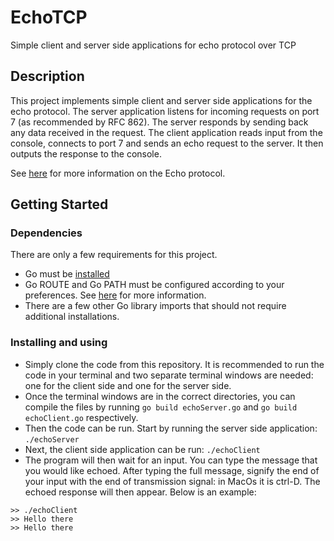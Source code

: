 # EchoTCP

Simple client and server side applications for echo protocol over TCP

## Description

This project implements simple client and server side applications for the echo protocol. The server application listens for incoming requests on port 7 (as recommended by RFC 862). The server responds by sending back any data received in the request. The client application reads input from the console, connects to port 7 and sends an echo request to the server. It then outputs the response to the console.

See [here](https://datatracker.ietf.org/doc/html/rfc862) for more information on the Echo protocol.

## Getting Started

### Dependencies

There are only a few requirements for this project.

* Go must be [installed](https://golang.org/dl/)
* Go ROUTE and Go PATH must be configured according to your preferences. See [here](https://www.geeksforgeeks.org/golang-gopath-and-goroot/) for more information.
* There are a few other Go library imports that should not require additional installations. 

### Installing and using

* Simply clone the code from this repository. It is recommended to run the code in your terminal and two separate terminal windows are needed: one for the client side and one for the server side.
* Once the terminal windows are in the correct directories, you can compile the files by running ```go build echoServer.go``` and ```go build echoClient.go``` respectively.
* Then the code can be run. Start by running the server side application: ```./echoServer```
* Next, the client side application can be run: ```./echoClient```
* The program will then wait for an input. You can type the message that you would like echoed. After typing the full message, signify the end of your input with the end of transmission signal: in MacOs it is ctrl-D. The echoed response will then appear. Below is an example:
```
>> ./echoClient
>> Hello there
>> Hello there
```

